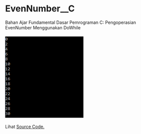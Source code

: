 # EvenNumber__C
Bahan Ajar Fundamental Dasar Pemrograman C: Pengoperasian EvenNumber Menggunakan DoWhile<br><br>
<img src="https://github.com/RizkyKhapidsyah/EvenNumber__C/blob/master/results/Capture.PNG"><br><br>
Lihat <a href="https://github.com/RizkyKhapidsyah/EvenNumber__C/blob/master/Source.c">Source Code.</a>
